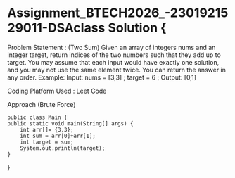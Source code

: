 # Assignment_BTECH2026_-2301921529011-DSAclass Solution {
Problem Statement : (Two Sum) Given an array of integers nums and an integer target, return indices of the two numbers such that they add up to target.
                     You may assume that each input would have exactly one solution, and you may not use the same element twice. You can return the answer in any order.
                     Example: Input: nums = [3,3] ; target = 6 ; Output: [0,1]


Coding Platform Used : Leet Code 

Approach (Brute Force)                     
                     
    public class Main {
    public static void main(String[] args) {
        int arr[]= {3,3};
        int sum = arr[0]+arr[1];
        int target = sum; 
        System.out.println(target);
    }
}
